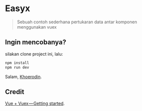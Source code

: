 # Easyx

> Sebuah contoh sederhana pertukaran data antar komponen menggunakan vuex

## Ingin mencobanya?
silakan clone project ini, lalu:

``` bash
npm install
npm run dev
```

Salam, [Khoerodin](https://khoerodin).

## Credit
[Vue + Vuex — Getting started](https://medium.com/wdstack/vue-vuex-getting-started-f78c03d9f65).
